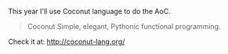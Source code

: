 This year I'll use Coconut language to do the AoC.


> Coconut
> Simple, elegant, Pythonic functional programming.


Check it at:
http://coconut-lang.org/
